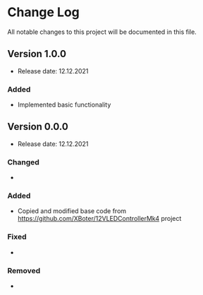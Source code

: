 
# Change Log
All notable changes to this project will be documented in this file.

## Version 1.0.0
- Release date: 12.12.2021

### Added
- Implemented basic functionality


## Version 0.0.0
- Release date: 12.12.2021

### Changed
- 

### Added
- Copied and modified base code from https://github.com/XBoter/12VLEDControllerMk4 project

### Fixed
- 

### Removed
- 
